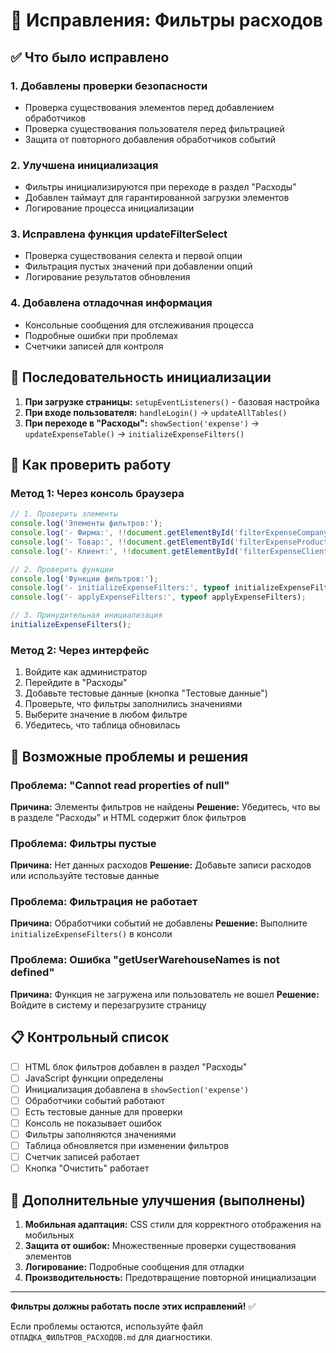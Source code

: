 # 🔧 Исправления: Фильтры расходов

## ✅ Что было исправлено

### 1. Добавлены проверки безопасности
- Проверка существования элементов перед добавлением обработчиков
- Проверка существования пользователя перед фильтрацией
- Защита от повторного добавления обработчиков событий

### 2. Улучшена инициализация
- Фильтры инициализируются при переходе в раздел "Расходы"
- Добавлен таймаут для гарантированной загрузки элементов
- Логирование процесса инициализации

### 3. Исправлена функция updateFilterSelect
- Проверка существования селекта и первой опции
- Фильтрация пустых значений при добавлении опций
- Логирование результатов обновления

### 4. Добавлена отладочная информация
- Консольные сообщения для отслеживания процесса
- Подробные ошибки при проблемах
- Счетчики записей для контроля

## 🔄 Последовательность инициализации

1. **При загрузке страницы:** `setupEventListeners()` - базовая настройка
2. **При входе пользователя:** `handleLogin()` → `updateAllTables()`
3. **При переходе в "Расходы":** `showSection('expense')` → `updateExpenseTable()` → `initializeExpenseFilters()`

## 🧪 Как проверить работу

### Метод 1: Через консоль браузера
```javascript
// 1. Проверить элементы
console.log('Элементы фильтров:');
console.log('- Фирма:', !!document.getElementById('filterExpenseCompany'));
console.log('- Товар:', !!document.getElementById('filterExpenseProduct'));
console.log('- Клиент:', !!document.getElementById('filterExpenseClient'));

// 2. Проверить функции
console.log('Функции фильтров:');
console.log('- initializeExpenseFilters:', typeof initializeExpenseFilters);
console.log('- applyExpenseFilters:', typeof applyExpenseFilters);

// 3. Принудительная инициализация
initializeExpenseFilters();
```

### Метод 2: Через интерфейс
1. Войдите как администратор
2. Перейдите в "Расходы"
3. Добавьте тестовые данные (кнопка "Тестовые данные")
4. Проверьте, что фильтры заполнились значениями
5. Выберите значение в любом фильтре
6. Убедитесь, что таблица обновилась

## 🐛 Возможные проблемы и решения

### Проблема: "Cannot read properties of null"
**Причина:** Элементы фильтров не найдены
**Решение:** Убедитесь, что вы в разделе "Расходы" и HTML содержит блок фильтров

### Проблема: Фильтры пустые
**Причина:** Нет данных расходов
**Решение:** Добавьте записи расходов или используйте тестовые данные

### Проблема: Фильтрация не работает
**Причина:** Обработчики событий не добавлены
**Решение:** Выполните `initializeExpenseFilters()` в консоли

### Проблема: Ошибка "getUserWarehouseNames is not defined"
**Причина:** Функция не загружена или пользователь не вошел
**Решение:** Войдите в систему и перезагрузите страницу

## 📋 Контрольный список

- [ ] HTML блок фильтров добавлен в раздел "Расходы"
- [ ] JavaScript функции определены
- [ ] Инициализация добавлена в `showSection('expense')`
- [ ] Обработчики событий работают
- [ ] Есть тестовые данные для проверки
- [ ] Консоль не показывает ошибок
- [ ] Фильтры заполняются значениями
- [ ] Таблица обновляется при изменении фильтров
- [ ] Счетчик записей работает
- [ ] Кнопка "Очистить" работает

## 🚀 Дополнительные улучшения (выполнены)

1. **Мобильная адаптация:** CSS стили для корректного отображения на мобильных
2. **Защита от ошибок:** Множественные проверки существования элементов
3. **Логирование:** Подробные сообщения для отладки
4. **Производительность:** Предотвращение повторной инициализации

---

**Фильтры должны работать после этих исправлений!** ✅

Если проблемы остаются, используйте файл `ОТЛАДКА_ФИЛЬТРОВ_РАСХОДОВ.md` для диагностики.